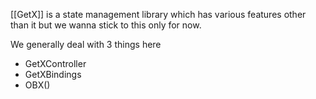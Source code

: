 [[GetX]] is a state management library which has various features other than it but we wanna stick to this only for now. 

We generally deal with 3 things here
- GetXController
- GetXBindings
- OBX()


